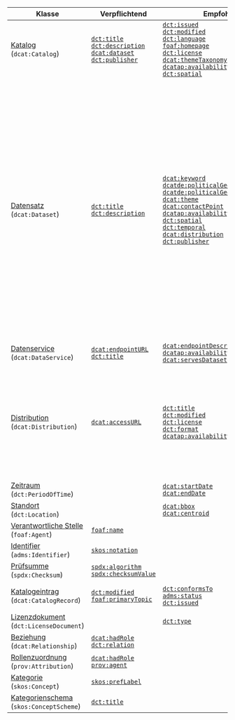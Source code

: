 | Klasse | Verpflichtend | Empfohlen | Optional |
| ------ | ------------- | --------- | -------- |
| [Katalog](#klasse-katalog)<br>(`dcat:Catalog`) |[`dct:title`](#katalog-titel)<br>[`dct:description`](#katalog-beschreibung)<br>[`dcat:dataset`](#katalog-datensatz)<br>[`dct:publisher`](#katalog-herausgeber)<br> | [`dct:issued`](#katalog-veroffentlichungsdatum)<br>[`dct:modified`](#katalog-aktualisierungsdatum)<br>[`dct:language`](#katalog-sprache)<br>[`foaf:homepage`](#katalog-homepage)<br>[`dct:license`](#katalog-lizenz)<br>[`dcat:themeTaxonomy`](#katalog-kategorienschema)<br>[`dcatap:availability`](#katalog-verfugbarkeit)<br>[`dct:spatial`](#katalog-raumliche-abdeckung)<br> | [`dct:rights`](#katalog-nutzungsbestimmungen)<br>[`dcat:catalog`](#katalog-katalog)<br>[`dcat:service`](#katalog-datenservice)<br>[`dct:hasPart`](#katalog-hat-teilkatalog)<br>[`dct:isPartOf`](#katalog-ist-teilkatalog)<br>[`dcat:record`](#katalog-katalogeintrag)<br>[`dct:creator`](#katalog-autor)<br> |
| [Datensatz](#klasse-datensatz)<br>(`dcat:Dataset`) |[`dct:title`](#datensatz-titel)<br>[`dct:description`](#datensatz-beschreibung)<br> | [`dcat:keyword`](#datensatz-schlagwort)<br>[`dcatde:politicalGeocodingLevelURI`](#datensatz-ebene-geopolitischen-abdeckung)<br>[`dcatde:politicalGeocodingURI`](#datensatz-geopolitischen-abdeckung)<br>[`dcat:theme`](#datensatz-kategorie)<br>[`dcat:contactPoint`](#datensatz-kontakt)<br>[`dcatap:availability`](#datensatz-verfugbarkeit)<br>[`dct:spatial`](#datensatz-raumliche-abdeckung)<br>[`dct:temporal`](#datensatz-zeitliche-abdeckung)<br>[`dcat:distribution`](#datensatz-distribution)<br>[`dct:publisher`](#datensatz-herausgeber)<br> | [`dcatde:contributorID`](#datensatz-datenbereitsteller-id)<br>[`dcatde:geocodingDescription`](#datensatz-beschreibung-abdeckung)<br>[`dct:identifier`](#datensatz-id)<br>[`adms:identifier`](#datensatz-andere-id)<br>[`dct:issued`](#datensatz-veroffentlichungsdatum)<br>[`dct:modified`](#datensatz-aktualisierungsdatum)<br>[`dcat:version`](#datensatz-versionsbezeichnung)<br>[`owl:versionInfo`](#datensatz-versionsbezeichnung-deprecated)<br>[`adms:versionNotes`](#datensatz-versionserlauterung)<br>[`dcatap:applicableLegislation`](#datensatz-rechtsgrundlage)<br>[`dcatde:legalBasis`](#datensatz-rechtsgrundlage-zugangseroffnung)<br>[`dct:relation`](#datensatz-verwandte-ressource)<br>[`dcat:landingPage`](#datensatz-ursprungliche-webseite)<br>[`foaf:page`](#datensatz-dokumentation)<br>[`dct:language`](#datensatz-sprache)<br>[`dct:conformsTo`](#datensatz-konform-zu-standard)<br>[`dct:accessRights`](#datensatz-grad-zuganglichkeit)<br>[`dct:provenance`](#datensatz-provenienz)<br>[`dct:accrualPeriodicity`](#datensatz-aktualisierungsfrequenz)<br>[`dcatde:qualityProcessURI`](#datensatz-qualitatssicherungsprozess)<br>[`dct:type`](#datensatz-typ)<br>[`prov:wasGeneratedBy`](#datensatz-wurde-erzeugt-von)<br>[`dcat:spatialResolutionInMeters`](#datensatz-raumliche-auflosung-in-meter)<br>[`dcat:temporalResolution`](#datensatz-zeitliche-auflosung)<br>[`prov:qualifiedAttribution`](#datensatz-rollenzuordnung)<br>[`dcat:qualifiedRelation`](#datensatz-qualifizierte-beziehung)<br>[`dct:isReferencedBy`](#datensatz-wird-referenziert)<br>[`dct:references`](#datensatz-referenziert)<br>[`dct:source`](#datensatz-quelle)<br>[`dcat:hasVersion`](#datensatz-weitere-version)<br>[`dct:hasVersion`](#datensatz-weitere-version-deprecated)<br>[`dct:isVersionOf`](#datensatz-ist-version)<br>[`adms:sample`](#datensatz-beispieldistribution)<br>[`dct:creator`](#datensatz-autor)<br>[`dct:contributor`](#datensatz-bearbeiter)<br>[`dcatde:originator`](#datensatz-urheber)<br>[`dcatde:maintainer`](#datensatz-verwalter)<br> |
| [Datenservice](#klasse-datenservice)<br>(`dcat:DataService`) |[`dcat:endpointURL`](#datenservice-url-endpunkt)<br>[`dct:title`](#datenservice-titel)<br> | [`dcat:endpointDescription`](#datenservice-beschreibung-endpunkt)<br>[`dcatap:availability`](#datenservice-verfugbarkeit)<br>[`dcat:servesDataset`](#datenservice-liefert-datensatz-aus)<br> | [`dct:description`](#datenservice-beschreibung)<br>[`dct:license`](#datenservice-lizenz)<br>[`dct:accessRights`](#datenservice-grad-zuganglichkeit)<br> |
| [Distribution](#klasse-distribution)<br>(`dcat:Distribution`) |[`dcat:accessURL`](#distribution-zugangs-url)<br> | [`dct:title`](#distribution-titel)<br>[`dct:modified`](#distribution-aktualisierungsdatum)<br>[`dct:license`](#distribution-lizenz)<br>[`dct:format`](#distribution-format)<br>[`dcatap:availability`](#distribution-verfugbarkeit)<br> | [`dcatde:licenseAttributionByText`](#distribution-namensnennungstext-by-clauses)<br>[`dct:description`](#distribution-beschreibung)<br>[`dcat:byteSize`](#distribution-grosse-in-bytes)<br>[`dct:issued`](#distribution-veroffentlichungsdatum)<br>[`dcat:downloadURL`](#distribution-download-url)<br>[`dct:language`](#distribution-sprache)<br>[`foaf:page`](#distribution-dokumentation)<br>[`dct:rights`](#distribution-grad-zuganglichkeit)<br>[`dct:conformsTo`](#distribution-konform-zu-standard)<br>[`dcat:mediaType`](#distribution-medientyp)<br>[`dcat:compressFormat`](#distribution-kompressionsformat)<br>[`dcat:packageFormat`](#distribution-paketformat)<br>[`odrl:hasPolicy`](#distribution-regelwerk)<br>[`adms:status`](#distribution-status)<br>[`dcat:accessService`](#distribution-ausliefernder-datenservice)<br>[`spdx:checksum`](#distribution-prufsumme)<br> |
| [Zeitraum](#klasse-zeitraum)<br>(`dct:PeriodOfTime`) | | [`dcat:startDate`](#zeitraum-startzeitpunkt)<br>[`dcat:endDate`](#zeitraum-endzeitpunkt)<br> | [`time:hasBeginning`](#zeitraum-anfang)<br>[`time:hasEnd`](#zeitraum-ende)<br> |
| [Standort](#klasse-standort)<br>(`dct:Location`) | | [`dcat:bbox`](#standort-bounding-box)<br>[`dcat:centroid`](#standort-geografischer-mittelpunkt)<br> | [`locn:geometry`](#standort-geometrie)<br> |
| [Verantwortliche Stelle](#klasse-verantwortliche-stelle)<br>(`foaf:Agent`) |[`foaf:name`](#verantwortliche-stelle-name)<br> |  | [`dct:type`](#verantwortliche-stelle-typ)<br> |
| [Identifier](#klasse-identifier)<br>(`adms:Identifier`) |[`skos:notation`](#identifier-notation)<br> |  |  |
| [Prüfsumme](#klasse-prufsumme)<br>(`spdx:Checksum`) |[`spdx:algorithm`](#prufsumme-algorithmus)<br>[`spdx:checksumValue`](#prufsumme-prufsummenwert)<br> |  |  |
| [Katalogeintrag](#klasse-katalogeintrag)<br>(`dcat:CatalogRecord`) |[`dct:modified`](#katalogeintrag-aktualisierungsdatum)<br>[`foaf:primaryTopic`](#katalogeintrag-katalogeintrag)<br> | [`dct:conformsTo`](#katalogeintrag-konform-zu)<br>[`adms:status`](#katalogeintrag-anderungstyp)<br>[`dct:issued`](#katalogeintrag-veroffentlichungsdatum)<br> | [`dct:title`](#katalogeintrag-titel)<br>[`dct:description`](#katalogeintrag-beschreibung)<br>[`dct:language`](#katalogeintrag-sprache)<br>[`dct:source`](#katalogeintrag-original-metadaten-der-ressource)<br> |
| [Lizenzdokument](#klasse-lizenzdokument)<br>(`dct:LicenseDocument`) | | [`dct:type`](#lizenzdokument-lizenztyp)<br> |  |
| [Beziehung](#klasse-beziehung)<br>(`dcat:Relationship`) |[`dcat:hadRole`](#beziehung-rolle)<br>[`dct:relation`](#beziehung-beziehung)<br> |  |  |
| [Rollenzuordnung](#klasse-rollenzuordnung)<br>(`prov:Attribution`) |[`dcat:hadRole`](#rollenzuordnung-rolle)<br>[`prov:agent`](#rollenzuordnung-agent)<br> |  |  |
| [Kategorie](#klasse-kategorie)<br>(`skos:Concept`) |[`skos:prefLabel`](#kategorie-bezeichnung)<br> |  |  |
| [Kategorienschema](#klasse-kategorienschema)<br>(`skos:ConceptScheme`) |[`dct:title`](#kategorienschema-bezeichnung)<br> |  |  |
